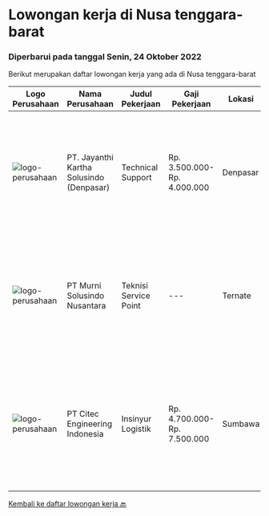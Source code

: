 
  # Lowongan kerja di Nusa tenggara-barat

  ### Diperbarui pada tanggal Senin, 24 Oktober 2022

  Berikut merupakan daftar lowongan kerja yang ada di Nusa tenggara-barat

  |Logo Perusahaan | Nama Perusahaan | Judul Pekerjaan | Gaji Pekerjaan | Lokasi | Deskripsi | Tanggal diunggah | Pranala |
  | -------------- | --------------- | --------------- | --------- | --------- | -------------- | ------- | ----------- |
  |![logo-perusahaan](https://image-service-cdn.seek.com.au/3ac12665b5372c84ef4fd7270e02f2c5e3066d0c/ee4dce1061f3f616224767ad58cb2fc751b8d2dc)|PT. Jayanthi Kartha Solusindo (Denpasar)|Technical Support|Rp. 3.500.000-Rp. 4.000.000|Denpasar|Skills Needed : Network (Wired &amp; Wireless) Troubleshooting Job Description: Perform network troubleshooting fttx / ftth and make an improvement...|Jumat, 21 Oktober 2022|https://www.jobstreet.co.id/id/job/technical-support-4075808?token=0~f82d45c9-0a76-4bd9-a81f-47797692bda6&sectionRank=1&jobId=jobstreet-id-job-4075808|
|![logo-perusahaan](https://image-service-cdn.seek.com.au/8b9d71fb6ac98baedac4bbcffd1f107000b99cbc/ee4dce1061f3f616224767ad58cb2fc751b8d2dc)|PT Murni Solusindo Nusantara|Teknisi Service Point|---|Ternate|DESKRIPSI PEKERJAAN: Melakukan PM (Preventive Maintenance) dan CM (Corrective Maintenance) ke customer sesuai dengan SLA yang sudah ditetapkan....|Kamis, 20 Oktober 2022|https://www.jobstreet.co.id/id/job/teknisi-service-point-4075526?token=0~f82d45c9-0a76-4bd9-a81f-47797692bda6&sectionRank=2&jobId=jobstreet-id-job-4075526|
|![logo-perusahaan](https://image-service-cdn.seek.com.au/11734fe8de933fd37bfa0a4549820ec3bb465d79/ee4dce1061f3f616224767ad58cb2fc751b8d2dc)|PT Citec Engineering Indonesia|Insinyur Logistik|Rp. 4.700.000-Rp. 7.500.000|Sumbawa|Tugas &amp; Tanggung Jawab: Menentukan persyaratan untuk keperluan dukungan logistik, seperti jumlah staff yang diperlukan, detail fasilitas, rencana...|Minggu, 02 Oktober 2022|https://www.jobstreet.co.id/id/job/insinyur-logistik-4052124?token=0~f82d45c9-0a76-4bd9-a81f-47797692bda6&sectionRank=3&jobId=jobstreet-id-job-4052124|


  [Kembali ke daftar lowongan kerja 🔙](../README.md#daftar-lowongan-kerja)
  